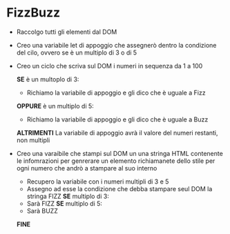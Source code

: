 # FizzBuzz

- Raccolgo tutti gli elementi dal DOM 
- Creo una variabile let di appoggio che assegnerò dentro la condizione del cilo, ovvero se è un multiplo di 3 o di 5
- Creo un ciclo che scriva sul DOM i numeri in sequenza da 1 a 100
    
    **SE** è un multoplo di 3:
    - Richiamo la variabile di appoggio e gli dico che è uguale a Fizz
    
    **OPPURE** è un multiplo di 5:
    - Richiamo la variabile di appoggio e gli dico che è uguale a Buzz
    
    **ALTRIMENTI** La variabile di appoggio avrà il valore del numeri restanti, non multipli
- Creo una varaibile che stampi sul DOM un una stringa HTML contenente le infomrazioni per genrerare un elemento richiamanete dello stile per ogni numero che andrò a stampare al suo interno
    - Recupero la variabile con i numeri multipli di 3 e 5
    - Assegno ad esse la condizione che debba stampare seul DOM la stringa FIZZ
    **SE** multiplo di 3:
    - Sarà FIZZ
    **SE** multiplo di 5:
    - Sarà BUZZ

    **FINE**
